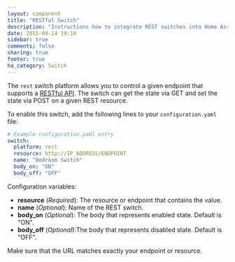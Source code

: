 ```yaml
---
layout: component
title: "RESTful Switch"
description: "Instructions how to integrate REST switches into Home Assistant."
date: 2015-09-14 19:10
sidebar: true
comments: false
sharing: true
footer: true
ha_category: Switch
---
```



The `rest` switch platform allows you to control a given endpoint that supports a [RESTful API](https://en.wikipedia.org/wiki/Representational_state_transfer). The switch can get the state via GET and set the state via POST on a given REST resource.

To enable this switch, add the following lines to your `configuration.yaml` file:

```yaml
# Example configuration.yaml entry
switch:
  platform: rest
  resource: http://IP_ADDRESS/ENDPOINT
  name: "Bedroom Switch"
  body_on: "ON"
  body_off: "OFF"
```

Configuration variables:

- **resource** (*Required*): The resource or endpoint that contains the value.
- **name** (*Optional*): Name of the REST switch.
- **body_on** (*Optional*): The body that represents enabled state. Default is "ON".
- **body_off** (*Optional*):The body that represents disabled state. Default is "OFF".

<p class='note warning'>
Make sure that the URL matches exactly your endpoint or resource.
</p>

